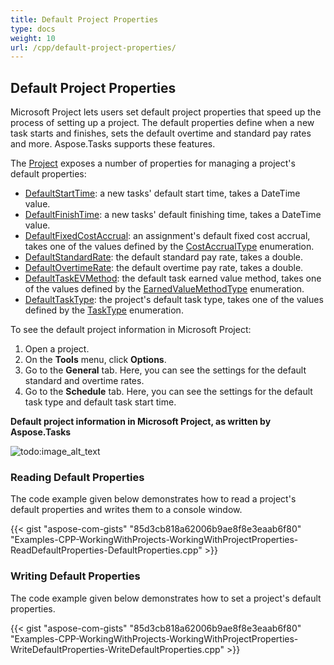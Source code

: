 ```yaml
---
title: Default Project Properties
type: docs
weight: 10
url: /cpp/default-project-properties/
---
```


## **Default Project Properties**
Microsoft Project lets users set default project properties that speed up the process of setting up a project. The default properties define when a new task starts and finishes, sets the default overtime and standard pay rates and more. Aspose.Tasks supports these features.

The [Project]() exposes a number of properties for managing a project's default properties:

- [DefaultStartTime](): a new tasks' default start time, takes a DateTime value.
- [DefaultFinishTime](): a new tasks' default finishing time, takes a DateTime value.
- [DefaultFixedCostAccrual](): an assignment's default fixed cost accrual, takes one of the values defined by the [CostAccrualType]() enumeration.
- [DefaultStandardRate](): the default standard pay rate, takes a double.
- [DefaultOvertimeRate](): the default overtime pay rate, takes a double.
- [DefaultTaskEVMethod](): the default task earned value method, takes one of the values defined by the [EarnedValueMethodType]() enumeration.
- [DefaultTaskType](): the project's default task type, takes one of the values defined by the [TaskType]() enumeration.

To see the default project information in Microsoft Project:

1. Open a project.
1. On the **Tools** menu, click **Options**.
1. Go to the **General** tab.
   Here, you can see the settings for the default standard and overtime rates.
1. Go to the **Schedule** tab.
   Here, you can see the settings for the default task type and default task start time.

**Default project information in Microsoft Project, as written by Aspose.Tasks** 

![todo:image_alt_text](/download/attachments/16286619/1924835173)
### **Reading Default Properties**
The code example given below demonstrates how to read a project's default properties and writes them to a console window.

{{< gist "aspose-com-gists" "85d3cb818a62006b9ae8f8e3eaab6f80" "Examples-CPP-WorkingWithProjects-WorkingWithProjectProperties-ReadDefaultProperties-DefaultProperties.cpp" >}}
### **Writing Default Properties**
The code example given below demonstrates how to set a project's default properties.

{{< gist "aspose-com-gists" "85d3cb818a62006b9ae8f8e3eaab6f80" "Examples-CPP-WorkingWithProjects-WorkingWithProjectProperties-WriteDefaultProperties-WriteDefaultProperties.cpp" >}}
